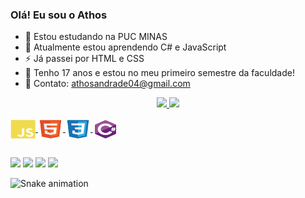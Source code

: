 ### Olá! Eu sou o Athos 

- 🔭 Estou estudando na PUC MINAS 
- 🌱 Atualmente estou aprendendo C# e JavaScript
- ⚡ Já passei por HTML e CSS
- 💬 Tenho 17 anos e estou no meu primeiro semestre da faculdade!
- 🥸 Contato: athosandrade04@gmail.com

<div align="center">
  <a href="https://github.com/athosmartinez">
  <img height="180em" src="https://github-readme-stats.vercel.app/api?username=athosmartinez&show_icons=true&theme=dark&include_all_commits=true&count_private=true"/>
  <img height="180em" src="https://github-readme-stats.vercel.app/api/top-langs/?username=athosmartinez&layout=compact&langs_count=7&theme=dark"/>
</div>
<div style="display: inline_block"><br>
  <img align="center" alt="Athos-Js" height="30" width="40" src="https://raw.githubusercontent.com/devicons/devicon/master/icons/javascript/javascript-plain.svg">
  <img align="center" alt="Athos-HTML" height="30" width="40" src="https://raw.githubusercontent.com/devicons/devicon/master/icons/html5/html5-original.svg">
  <img align="center" alt="Athos-CSS" height="30" width="40" src="https://raw.githubusercontent.com/devicons/devicon/master/icons/css3/css3-original.svg">
  <img align="center" alt="Athos-Csharp" height="30" width="40" src="https://raw.githubusercontent.com/devicons/devicon/master/icons/csharp/csharp-original.svg">
</div>
  
  ##
 
<div> 
  
  <a href="https://www.instagram.com/athos_martinez/" target="_blank"><img src="https://img.shields.io/badge/-Instagram-%23E4405F?style=for-the-badge&logo=instagram&logoColor=white" target="_blank"></a>
 <a href="http://discordapp.com/users/mxtz#0351" target="_blank"><img src="https://img.shields.io/badge/Discord-7289DA?style=for-the-badge&logo=discord&logoColor=white" target="_blank"></a> 
  <a href = "mailto:athosandrade04@gmail.com"><img src="https://img.shields.io/badge/-Gmail-%23333?style=for-the-badge&logo=gmail&logoColor=white" target="_blank"></a>
  <a href="https://www.linkedin.com/in/athos-martinez-a1671b237/" target="_blank"><img src="https://img.shields.io/badge/-LinkedIn-%230077B5?style=for-the-badge&logo=linkedin&logoColor=white" target="_blank"></a> 
  
  ![Snake animation](https://github.com/athosmartinez/athosmartinez/blob/output/github-contribution-grid-snake.svg)
  
  
  </div>




